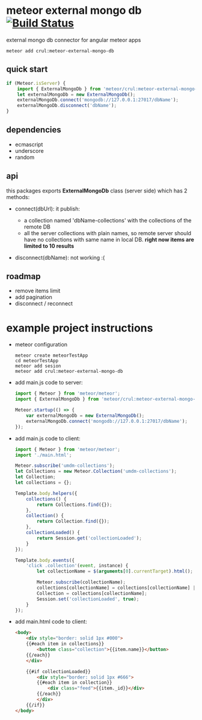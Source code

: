 # meteor external mongo db [![Build Status](https://travis-ci.org/Crul/meteor-external-mongo-db.svg?branch=master)](https://travis-ci.org/Crul/meteor-external-mongo-db)

external mongo db connector for angular meteor apps

```Batchfile
meteor add crul:meteor-external-mongo-db
```

## quick start

```javascript
if (Meteor.isServer) {
    import { ExternalMongoDb } from 'meteor/crul:meteor-external-mongo-db';
    let externalMongoDb = new ExternalMongoDb();
    externalMongoDb.connect('mongodb://127.0.0.1:27017/dbName');
    externalMongoDb.disconnect('dbName');
}
```

## dependencies

- ecmascript
- underscore
- random 

## api

this packages exports **ExternalMongoDb** class (server side) which has 2 methods:
- connect(dbUrl): it publish:
    - a collection named 'dbName-collections' with the collections of the remote DB
    - all the server collections with plain names, so remote server should have no collections with same name in local DB. **right now items are limited to 10 results**

- disconnect(dbName): not working :( 

## roadmap

- remove items limit
- add pagination
- disconnect / reconnect

# example project instructions 

- meteor configuration

    ```Batchfile
    meteor create meteorTestApp
    cd meteorTestApp
    meteor add sesion
    meteor add crul:meteor-external-mongo-db
    ```

- add main.js code to server:

    ```javascript
    import { Meteor } from 'meteor/meteor';
    import { ExternalMongoDb } from 'meteor/crul:meteor-external-mongo-db';

    Meteor.startup(() => {
        var externalMongoDb = new ExternalMongoDb();
        externalMongoDb.connect('mongodb://127.0.0.1:27017/dbName');
    });
    ```

- add main.js code to client:

    ```javascript
    import { Meteor } from 'meteor/meteor';
    import './main.html';

    Meteor.subscribe('umdm-collections');
    let Collections = new Meteor.Collection('umdm-collections');
    let Collection;
    let collections = {};

    Template.body.helpers({
        collections() {
            return Collections.find({});
        },
        collection() {
            return Collection.find({});
        },
        collectionLoaded() {
            return Session.get('collectionLoaded');
        }
    });

    Template.body.events({
        'click .collection'(event, instance) {
            let collectionName = $(arguments[0].currentTarget).html();

            Meteor.subscribe(collectionName);
            collections[collectionName] = collections[collectionName] || new Meteor.Collection(collectionName) 
            Collection = collections[collectionName];
            Session.set('collectionLoaded', true);
        }
    });
    ```

- add main.html code to client:

    ```html
    <body>        
        <div style="border: solid 1px #000">
        {{#each item in collections}}
            <button class="collection">{{item.name}}</button>
        {{/each}}
        </div>

        {{#if collectionLoaded}}
            <div style="border: solid 1px #666">
            {{#each item in collection}}
                <div class="feed">{{item._id}}</div>
            {{/each}}
            </div>
        {{/if}}
    </body>
    ```
